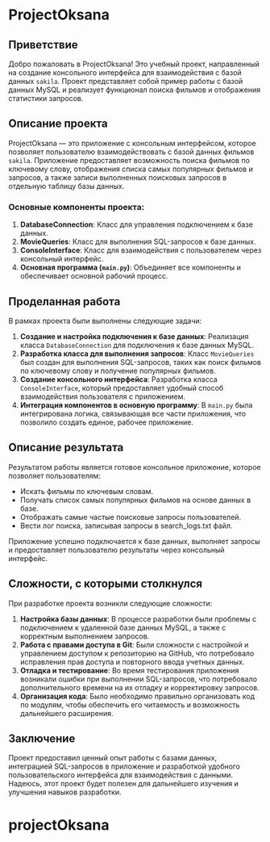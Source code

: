 # ProjectOksana

## Приветствие

Добро пожаловать в ProjectOksana! Это учебный проект, направленный на создание консольного интерфейса для взаимодействия
с базой данных `sakila`. Проект представляет собой пример работы с базой данных MySQL и реализует функционал поиска 
фильмов и отображения статистики запросов.

## Описание проекта

ProjectOksana — это приложение с консольным интерфейсом, которое позволяет пользователю взаимодействовать с базой 
данных фильмов `sakila`. Приложение предоставляет возможность поиска фильмов по ключевому слову, отображения списка
самых популярных фильмов и запросов, а также записи выполненных поисковых запросов в отдельную таблицу базы данных.

### Основные компоненты проекта:

1. **DatabaseConnection**: Класс для управления подключением к базе данных.
2. **MovieQueries**: Класс для выполнения SQL-запросов к базе данных.
3. **ConsoleInterface**: Класс для взаимодействия с пользователем через консольный интерфейс.
4. **Основная программа (`main.py`)**: Объединяет все компоненты и обеспечивает основной рабочий процесс.

## Проделанная работа

В рамках проекта были выполнены следующие задачи:

1. **Создание и настройка подключения к базе данных**: Реализация класса `DatabaseConnection` для подключения к базе
данных MySQL.
2. **Разработка класса для выполнения запросов**: Класс `MovieQueries` был создан для выполнения SQL-запросов, таких 
как поиск фильмов по ключевому слову и получение популярных фильмов.
3. **Создание консольного интерфейса**: Разработка класса `ConsoleInterface`, который предоставляет удобный способ 
взаимодействия пользователя с приложением.
4. **Интеграция компонентов в основную программу**: В `main.py` была интегрирована логика, связывающая все части 
приложения, что позволило создать единое, рабочее приложение.

## Описание результата

Результатом работы является готовое консольное приложение, которое позволяет пользователям:

- Искать фильмы по ключевым словам.
- Получать список самых популярных фильмов на основе данных в базе.
- Отображать самые частые поисковые запросы пользователей.
- Вести лог поиска, записывая запросы в search_logs.txt файл.

Приложение успешно подключается к базе данных, выполняет запросы и предоставляет пользователю результаты через 
консольный интерфейс.

## Сложности, с которыми столкнулся

При разработке проекта возникли следующие сложности:

1. **Настройка базы данных**: В процессе разработки были проблемы с подключением к удаленной базе данных MySQL, а 
также с корректным выполнением запросов.
2. **Работа с правами доступа в Git**: Были сложности с настройкой и управлением доступом к репозиторию на GitHub, 
что потребовало исправления прав доступа и повторного ввода учетных данных.
3. **Отладка и тестирование**: Во время тестирования приложения возникали ошибки при выполнении SQL-запросов, что
потребовало дополнительного времени на их отладку и корректировку запросов.
4. **Организация кода**: Было необходимо правильно организовать код по модулям, чтобы обеспечить его читаемость и 
возможность дальнейшего расширения.

## Заключение

Проект предоставил ценный опыт работы с базами данных, интеграцией SQL-запросов в приложение и разработкой удобного 
пользовательского интерфейса для взаимодействия с данными. Надеюсь, этот проект будет полезен для дальнейшего изучения 
и улучшения навыков разработки.
# projectOksana